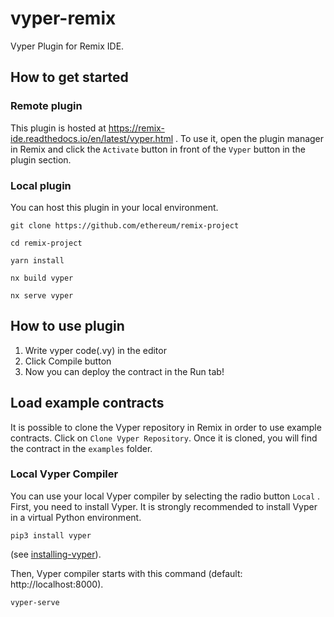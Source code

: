# vyper-remix
Vyper Plugin for Remix IDE.


## How to get started
### Remote plugin
This plugin is hosted at https://remix-ide.readthedocs.io/en/latest/vyper.html .
To use it, open the plugin manager in Remix and click the `Activate` button in front of the `Vyper` button in the plugin section.

### Local plugin
You can host this plugin in your local environment.

```git clone https://github.com/ethereum/remix-project```

```cd remix-project```

```yarn install```

```nx build vyper```

```nx serve vyper```

## How to use plugin
1. Write vyper code(.vy) in the editor
2. Click Compile button
3. Now you can deploy the contract in the Run tab!


## Load example contracts
It is possible to clone the Vyper repository in Remix in order to use example contracts. Click on `Clone Vyper Repository`.
Once it is cloned, you will find the contract in the `examples` folder.

### Local Vyper Compiler
You can use your local Vyper compiler by selecting the radio button `Local` .
First, you need to install Vyper. It is strongly recommended to install Vyper in a virtual Python environment.

```pip3 install vyper```

(see [installing-vyper](https://vyper.readthedocs.io/en/latest/installing-vyper.html#installing-vyper)).

Then, Vyper compiler starts with this command (default: http://localhost:8000).

```vyper-serve```
